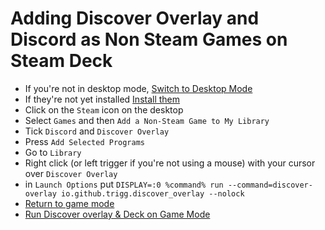 # Adding Discover Overlay and Discord as Non Steam Games on Steam Deck

- If you're not in desktop mode, [Switch to Desktop Mode](deckswitchdesktop)
- If they're not yet installed [Install them](install_flathub)
- Click on the `Steam` icon on the desktop
- Select `Games` and then `Add a Non-Steam Game to My Library`
- Tick `Discord` and `Discover Overlay`
- Press `Add Selected Programs`
- Go to `Library`
- Right click (or left trigger if you're not using a mouse) with your cursor over `Discover Overlay`
- in `Launch Options` put `DISPLAY=:0 %command% run --command=discover-overlay io.github.trigg.discover_overlay --nolock`
- [Return to game mode](deckswitchgame)
- [Run Discover overlay & Deck on Game Mode](deckusage)
